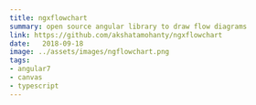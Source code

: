 ```yaml
---
title: ngxflowchart
summary: open source angular library to draw flow diagrams
link: https://github.com/akshatamohanty/ngxflowchart
date:   2018-09-18
image: ../assets/images/ngflowchart.png
tags:
- angular7
- canvas
- typescript
---
```



